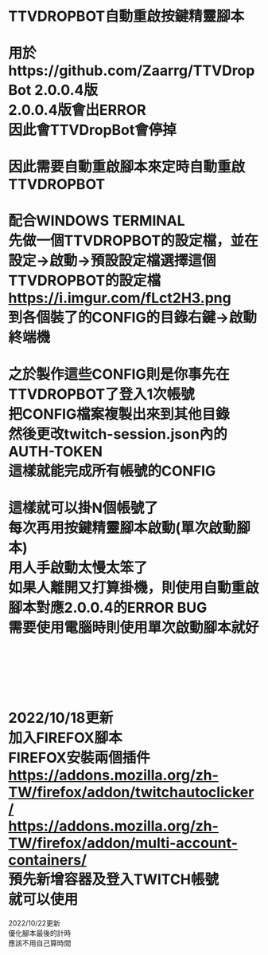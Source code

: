 
TTVDROPBOT自動重啟按鍵精靈腳本<br>
<br>
用於https://github.com/Zaarrg/TTVDropBot 2.0.0.4版<br>
2.0.0.4版會出ERROR<br>
因此會TTVDropBot會停掉<br>
<br>
因此需要自動重啟腳本來定時自動重啟TTVDROPBOT<br>
<br>
配合WINDOWS TERMINAL<br>
先做一個TTVDROPBOT的設定檔，並在設定->啟動->預設設定檔選擇這個TTVDROPBOT的設定檔<br>
https://i.imgur.com/fLct2H3.png<br>
到各個裝了的CONFIG的目錄右鍵->啟動終端機<br>
<br>
之於製作這些CONFIG則是你事先在TTVDROPBOT了登入1次帳號<br>
把CONFIG檔案複製出來到其他目錄<br>
然後更改twitch-session.json內的AUTH-TOKEN<br>
這樣就能完成所有帳號的CONFIG<br>
<br>
這樣就可以掛N個帳號了<br>
每次再用按鍵精靈腳本啟動(單次啟動腳本)<br>
用人手啟動太慢太笨了<br>
如果人離開又打算掛機，則使用自動重啟腳本對應2.0.0.4的ERROR BUG<br>
需要使用電腦時則使用單次啟動腳本就好<br>
<br><br><br>
===========================================================================
2022/10/18更新<br>
加入FIREFOX腳本<br>
FIREFOX安裝兩個插件<br>
https://addons.mozilla.org/zh-TW/firefox/addon/twitchautoclicker/ <br>
https://addons.mozilla.org/zh-TW/firefox/addon/multi-account-containers/ <br>
預先新增容器及登入TWITCH帳號<br>
就可以使用
===========================================================================
2022/10/22更新<br>
優化腳本最後的計時<br>
應該不用自己算時間<br>

